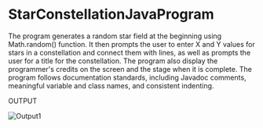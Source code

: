 # StarConstellationJavaProgram
The program generates a random star field at the beginning using Math.random() function. 
It then prompts the user to enter X and Y values for stars in a constellation and connect them with lines, as well as prompts the user for a title for the constellation. 
The program also display the programmer's credits on the screen and the stage when it is complete. 
The program follows documentation standards, including Javadoc comments, meaningful variable and class names, and consistent indenting.

OUTPUT

![Output1](https://user-images.githubusercontent.com/61025304/215070879-b7a40fdd-d136-4856-820d-2d4dd3c5aabb.JPG)
